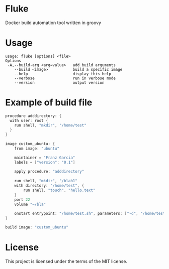 # Fluke
Docker build automation tool written in groovy

# Usage
```
usage: fluke [options] <file>
Options
 -A,--build-arg <arg=value>   add build arguments
    --build <image>           build a specific image
    --help                    display this help
    --verbose                 run in verbose mode
    --version                 output version
```

# Example of build file
```groovy
procedure adddirectory: {
  with user: root {
    run shell, "mkdir", "/home/test"
  }
}
	
image custom_ubuntu: {
	from image: "ubuntu"

	maintainer = "Franz Garcia"
	labels = ["version": "0.1"]
	
	apply procedure: "adddirectory"
	
	run shell, "mkdir", "/blah1"
	with directory: "/home/test", {
		run shell, "touch", "hello.text"
	}
	port 22
	volume "~/bla"
	
	onstart entrypoint: "/home/test.sh", parameters: ["-d", "/home/test"]
}

build image: "custom_ubuntu"
```

# License

This project is licensed under the terms of the MIT license.
